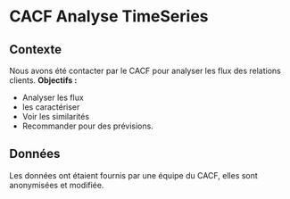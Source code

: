 # CACF Analyse TimeSeries

## Contexte

Nous avons été contacter par le CACF pour analyser les flux des relations clients.
**Objectifs :**
- Analyser les flux
- les caractériser 
- Voir les similarités 
- Recommander pour des prévisions. 


## Données

Les données ont étaient fournis par une équipe du CACF, elles sont anonymisées et modifiée.